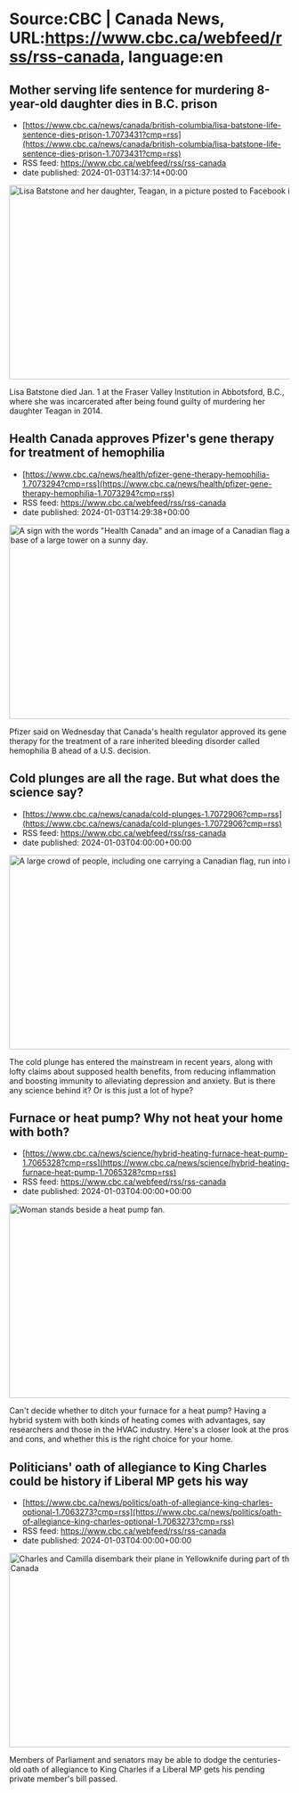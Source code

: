 # Source:CBC | Canada News, URL:https://www.cbc.ca/webfeed/rss/rss-canada, language:en

## Mother serving life sentence for murdering 8-year-old daughter dies in B.C. prison
 - [https://www.cbc.ca/news/canada/british-columbia/lisa-batstone-life-sentence-dies-prison-1.7073431?cmp=rss](https://www.cbc.ca/news/canada/british-columbia/lisa-batstone-life-sentence-dies-prison-1.7073431?cmp=rss)
 - RSS feed: https://www.cbc.ca/webfeed/rss/rss-canada
 - date published: 2024-01-03T14:37:14+00:00

<img alt="Lisa Batstone and her daughter, Teagan, in a picture posted to Facebook in 2014." height="349" src="https://i.cbc.ca/1.2870472.1704308845!/fileImage/httpImage/image.jpg_gen/derivatives/16x9_620/lisa-batstone-teagan-batstone.jpg" title="Lisa Batstone and her daughter, Teagan, in a picture posted to Facebook in 2014." width="620" /><p>Lisa Batstone died Jan. 1 at the Fraser Valley Institution in Abbotsford, B.C., where she was incarcerated after being found guilty of murdering her daughter Teagan in 2014.</p>

## Health Canada approves Pfizer's gene therapy for treatment of hemophilia
 - [https://www.cbc.ca/news/health/pfizer-gene-therapy-hemophilia-1.7073294?cmp=rss](https://www.cbc.ca/news/health/pfizer-gene-therapy-hemophilia-1.7073294?cmp=rss)
 - RSS feed: https://www.cbc.ca/webfeed/rss/rss-canada
 - date published: 2024-01-03T14:29:38+00:00

<img alt="A sign with the words &quot;Health Canada&quot; and an image of a Canadian flag are seen at the base of a large tower on a sunny day." height="349" src="https://i.cbc.ca/1.6137927.1685220300!/fileImage/httpImage/image.jpg_gen/derivatives/16x9_620/health-canada-headquarters-in-ottawa.jpg" title="A sign is displayed in front of Health Canada headquarters in Ottawa." width="620" /><p>Pfizer said on Wednesday that Canada's health regulator approved its gene therapy for the treatment of a rare inherited bleeding disorder called hemophilia B ahead of a U.S. decision.</p>

## Cold plunges are all the rage. But what does the science say?
 - [https://www.cbc.ca/news/canada/cold-plunges-1.7072906?cmp=rss](https://www.cbc.ca/news/canada/cold-plunges-1.7072906?cmp=rss)
 - RSS feed: https://www.cbc.ca/webfeed/rss/rss-canada
 - date published: 2024-01-03T04:00:00+00:00

<img alt="A large crowd of people, including one carrying a Canadian flag, run into icy water." height="349" src="https://i.cbc.ca/1.7072934.1704244143!/cpImage/httpImage/image.jpg_gen/derivatives/16x9_620/ont-polar-bear-dip-20240101.jpg" title="People participate in the annual New Years Day Polar Bear Dip in Oakville, Ont., on Sunday, January 1, 2024. Participants plunge into the frigid waters of Lake Ontario each year to raise money for charity. " width="620" /><p>The cold plunge has entered the mainstream in recent years, along with lofty claims about supposed health benefits, from reducing inflammation and boosting immunity to alleviating depression and anxiety. But is there any science behind it? Or is this just a lot of hype? </p>

## Furnace or heat pump? Why not heat your home with both?
 - [https://www.cbc.ca/news/science/hybrid-heating-furnace-heat-pump-1.7065328?cmp=rss](https://www.cbc.ca/news/science/hybrid-heating-furnace-heat-pump-1.7065328?cmp=rss)
 - RSS feed: https://www.cbc.ca/webfeed/rss/rss-canada
 - date published: 2024-01-03T04:00:00+00:00

<img alt="Woman stands beside a heat pump fan." height="349" src="https://i.cbc.ca/1.7045160.1702708734!/fileImage/httpImage/image.jpg_gen/derivatives/16x9_620/madeline-koch.jpg" title="Madeline Koch is a Toronto resident who recently won a heat pump." width="620" /><p>Can't decide whether to ditch your furnace for a heat pump? Having a hybrid system with both kinds of heating comes with advantages, say researchers and those in the HVAC industry. Here's a closer look at the pros and cons, and whether this is the right choice for your home.</p>

## Politicians' oath of allegiance to King Charles could be history if Liberal MP gets his way
 - [https://www.cbc.ca/news/politics/oath-of-allegiance-king-charles-optional-1.7063273?cmp=rss](https://www.cbc.ca/news/politics/oath-of-allegiance-king-charles-optional-1.7063273?cmp=rss)
 - RSS feed: https://www.cbc.ca/webfeed/rss/rss-canada
 - date published: 2024-01-03T04:00:00+00:00

<img alt="Charles and Camilla disembark their plane in Yellowknife during part of the Royal Tour of Canada" height="349" src="https://i.cbc.ca/1.7063316.1702943058!/fileImage/httpImage/image.JPG_gen/derivatives/16x9_620/monarchy-poll-20230314.JPG" title="Charles and Camilla disembark their plane in Yellowknife during part of the Royal Tour of Canada, Thursday, May 19, 2022." width="620" /><p>Members of Parliament and senators may be able to dodge the centuries-old oath of allegiance to King Charles if a Liberal MP gets his pending private member's bill passed.</p>

